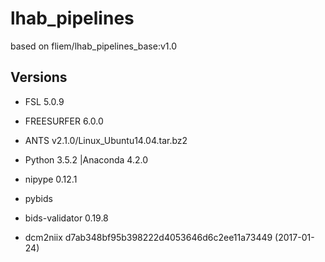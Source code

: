 # lhab_pipelines

based on fliem/lhab_pipelines_base:v1.0

## Versions
* FSL 5.0.9
* FREESURFER 6.0.0
* ANTS v2.1.0/Linux_Ubuntu14.04.tar.bz2
* Python 3.5.2 |Anaconda 4.2.0
* nipype 0.12.1

* pybids
* bids-validator 0.19.8
* dcm2niix d7ab348bf95b398222d4053646d6c2ee11a73449 (2017-01-24)
